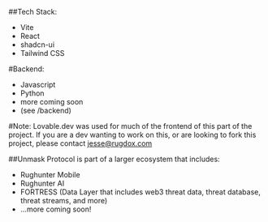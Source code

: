 


##Tech Stack:

- Vite
- React
- shadcn-ui
- Tailwind CSS

#Backend:
- Javascript
- Python
- more coming soon
- (see /backend)

#Note:
Lovable.dev was used for much of the frontend of this part of the project.
If you are a dev wanting to work on this, or are looking to fork this project, please contact jesse@rugdox.com


##Unmask Protocol is part of a larger ecosystem that includes:
- Rughunter Mobile
- Rughunter AI
- FORTRESS (Data Layer that includes web3 threat data, threat database, threat streams, and more)
- ...more coming soon!
